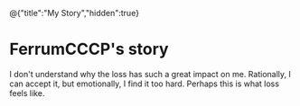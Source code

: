 @{"title":"My Story","hidden":true}
# FerrumCCCP's story
I don't understand why the loss has such a great impact on me. Rationally, I can accept it, but emotionally, I find it too hard. Perhaps this is what loss feels like.
